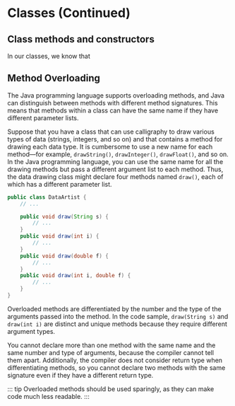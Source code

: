 # Classes (Continued)


## Class methods and constructors
In our classes, we know that 

## Method Overloading

The Java programming language supports overloading methods, and Java can distinguish between methods with different method signatures. This means that methods within a class can have the same name if they have different parameter lists.

Suppose that you have a class that can use calligraphy to draw various types of data (strings, integers, and so on) and that contains a method for drawing each data type. It is cumbersome to use a new name for each method—for example, `drawString()`, `drawInteger()`, `drawFloat()`, and so on. In the Java programming language, you can use the same name for all the drawing methods but pass a different argument list to each method. Thus, the data drawing class might declare four methods named `draw()`, each of which has a different parameter list.

```java
public class DataArtist {
    // ...

    public void draw(String s) {
        // ...
    }
    public void draw(int i) {
        // ...
    }
    public void draw(double f) {
        // ...
    }
    public void draw(int i, double f) {
        // ...
    }
}
```

Overloaded methods are differentiated by the number and the type of the arguments passed into the method. In the code sample, `draw(String s)` and `draw(int i)` are distinct and unique methods because they require different argument types.

You cannot declare more than one method with the same name and the same number and type of arguments, because the compiler cannot tell them apart. Additionally, the compiler does not consider return type when differentiating methods, so you cannot declare two methods with the same signature even if they have a different return type.

::: tip
Overloaded methods should be used sparingly, as they can make code much less readable.
:::
